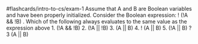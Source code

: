 #flashcards/intro-to-cs/exam-1 
Assume that A and B are Boolean variables and have been properly initialized. Consider the Boolean expression: ! (!A && !B) . Which of the following always evaluates to the same value as the expression above
	1.   (!A && !B) 
	2.  (!A || !B) 
	3.  (A || B) 
	4.  ! (A || B) 
	5.  (!A || B)
?
3  (A || B) 
<!--SR:!2022-10-06,49,250-->